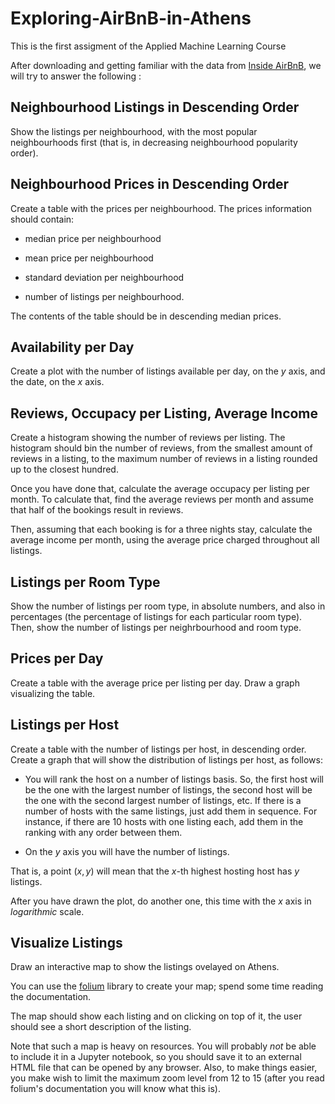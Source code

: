 # Exploring-AirBnB-in-Athens
This is the first assigment of the Applied Machine Learning Course

After downloading and  getting familiar with the data from [Inside AirBnB](http://insideairbnb.com), we will try to answer the following :

## Neighbourhood Listings in Descending Order

Show the listings per neighbourhood, with the most popular neighbourhoods first (that is, in decreasing neighbourhood popularity order).

## Neighbourhood Prices in Descending Order

Create a table with the prices per neighbourhood. The prices information should contain:

* median price per neighbourhood

* mean price per neighbourhood

* standard deviation per neighbourhood

* number of listings per neighbourhood.

The contents of the table should be in descending median prices.

## Availability per Day

Create a plot with the number of listings available per day, on the $y$ axis, and the date, on the $x$ axis.

## Reviews, Occupacy per Listing, Average Income

Create a histogram showing the number of reviews per listing. The histogram should bin the number of reviews, from the smallest amount of reviews in a listing, to the maximum number of reviews in a listing rounded up to the closest hundred.

Once you have done that, calculate the average occupacy per listing per month. To calculate that, find the average reviews per month and assume that half of the bookings result in reviews.

Then, assuming that each booking is for a three nights stay, calculate the average income per month, using the average price charged throughout all listings.

## Listings per Room Type

Show the number of listings per room type, in absolute numbers, and also in percentages (the percentage of listings for each particular room type). Then, show the number of listings per neighrbourhood and room type.

## Prices per Day

Create a table with the average price per listing per day. Draw a graph visualizing the table.

## Listings per Host

Create a table with the number of listings per host, in descending order. Create a graph that will show the distribution of listings per host, as follows:

* You will rank the host on a number of listings basis. So, the first host will be the one with the largest number of listings, the second host will be the one with the second largest number of listings, etc. If there is a number of hosts with the same listings, just add them in sequence. For instance, if there are 10 hosts with one listing each, add them in the ranking with any order between them.

* On the $y$ axis you will have the number of listings.

That is, a point $(x, y)$ will mean that the $x$-th highest hosting host has $y$ listings.

After you have drawn the plot, do another one, this time with the $x$ axis in *logarithmic* scale.

## Visualize Listings

Draw an interactive map to show the listings ovelayed on Athens.

You can use the [folium](https://github.com/python-visualization/folium) library to create your map; spend some time reading the documentation.

The map should show each listing and on clicking on top of it, the user should see a short description of the listing.

Note that such a map is heavy on resources. You will probably *not* be able to include it in a Jupyter notebook, so you should save it to an external HTML file that can be opened by any browser. Also, to make things easier, you make wish to limit the maximum zoom level from 12 to 15 (after you read folium's documentation you will know what this is).

